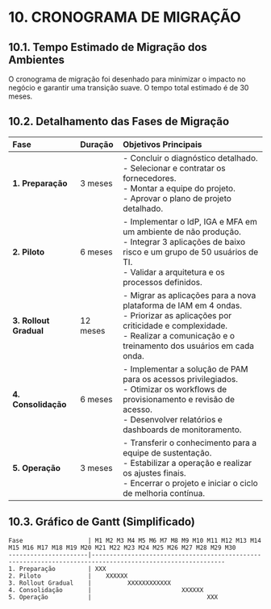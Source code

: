 # 10. CRONOGRAMA DE MIGRAÇÃO

## 10.1. Tempo Estimado de Migração dos Ambientes

O cronograma de migração foi desenhado para minimizar o impacto no negócio e garantir uma transição suave. O tempo total estimado é de 30 meses.

## 10.2. Detalhamento das Fases de Migração

| Fase | Duração | Objetivos Principais |
| :--- | :--- | :--- |
| **1. Preparação** | 3 meses | - Concluir o diagnóstico detalhado.<br>- Selecionar e contratar os fornecedores.<br>- Montar a equipe do projeto.<br>- Aprovar o plano de projeto detalhado. |
| **2. Piloto** | 6 meses | - Implementar o IdP, IGA e MFA em um ambiente de não produção.<br>- Integrar 3 aplicações de baixo risco e um grupo de 50 usuários de TI.<br>- Validar a arquitetura e os processos definidos. |
| **3. Rollout Gradual** | 12 meses | - Migrar as aplicações para a nova plataforma de IAM em 4 ondas.<br>- Priorizar as aplicações por criticidade e complexidade.<br>- Realizar a comunicação e o treinamento dos usuários em cada onda. |
| **4. Consolidação** | 6 meses | - Implementar a solução de PAM para os acessos privilegiados.<br>- Otimizar os workflows de provisionamento e revisão de acesso.<br>- Desenvolver relatórios e dashboards de monitoramento. |
| **5. Operação** | 3 meses | - Transferir o conhecimento para a equipe de sustentação.<br>- Estabilizar a operação e realizar os ajustes finais.<br>- Encerrar o projeto e iniciar o ciclo de melhoria contínua. |

## 10.3. Gráfico de Gantt (Simplificado)

```
Fase                  | M1 M2 M3 M4 M5 M6 M7 M8 M9 M10 M11 M12 M13 M14 M15 M16 M17 M18 M19 M20 M21 M22 M23 M24 M25 M26 M27 M28 M29 M30
----------------------|-----------------------------------------------------------------------------------------------------------
1. Preparação         | XXX
2. Piloto             |    XXXXXX
3. Rollout Gradual    |          XXXXXXXXXXXX
4. Consolidação       |                         XXXXXX
5. Operação           |                                XXX
```
